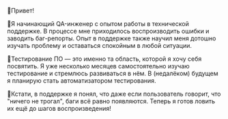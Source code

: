 👋Привет!

🌱Я начинающий QA-инженер с опытом работы в технической поддержке. В процессе мне приходилось воспроизводить ошибки и заводить баг-репорты. Опыт в поддержке также научил меня дотошно изучать проблему и оставаться спокойным в любой ситуации.

🧪Тестирование ПО — это именно та область, которой я хочу себя посвятить. Я уже несколько месяцев самостоятельно изучаю тестирование и стремлюсь развиваться в нём. В (недалёком) будущем я планирую стать автоматизатором тестирования.

👀Кстати, в поддержке я понял, что даже если пользователь говорит, что "ничего не трогал", баги всё равно появляются. Теперь я готов ловить их ещё до шагов воспроизведения!

<!---
kemel03/kemel03 is a ✨ special ✨ repository because its `README.md` (this file) appears on your GitHub profile.
You can click the Preview link to take a look at your changes.
--->
